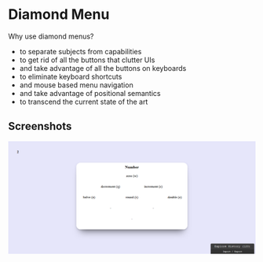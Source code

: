 # Diamond Menu

Why use diamond menus?
  - to separate subjects from capabilities
  - to get rid of all the buttons that clutter UIs
  - and take advantage of all the buttons on keyboards
  - to eliminate keyboard shortcuts
  - and mouse based menu navigation
  - and take advantage of positional semantics
  - to transcend the current state of the art
  
  ## Screenshots
  
  ![Open menu](/open-menu.png)
